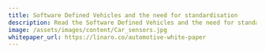 ```yaml
---
title: Software Defined Vehicles and the need for standardisation
description: Read the Software Defined Vehicles and the need for standardisation whitepaper
image: /assets/images/content/Car_sensors.jpg
whitepaper_url: https://linaro.co/automotive-white-paper
---
```

